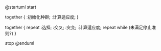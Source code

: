 @startuml
start

together {
    :初始化种群;
    :计算适应度;
}

together {
    repeat
        :选择;
        :交叉;
        :突变;
        :计算适应度;
    repeat while (未满足停止准则?)
}

stop
@enduml
